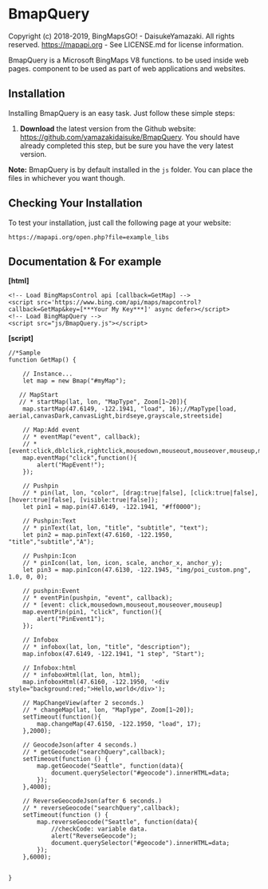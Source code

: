BmapQuery
==========

Copyright (c) 2018-2019, BingMapsGO! - DaisukeYamazaki. All rights reserved.
https://mapapi.org - See LICENSE.md for license information.

BmapQuery is a Microsoft BingMaps V8 functions. to be used inside web pages.
component to be used as part of web applications and websites.


## Installation

Installing BmapQuery is an easy task. Just follow these simple steps:

 1. **Download** the latest version from the Github website:
    https://github.com/yamazakidaisuke/BmapQuery. 
    You should have already completed this step, but be sure you have the very latest version.


**Note:** BmapQuery is by default installed in the `js` folder. You can
place the files in whichever you want though.

## Checking Your Installation

To test your installation, just call the following page at your website:

	https://mapapi.org/open.php?file=example_libs

## Documentation & For example
**[html]**

    <!-- Load BingMapsControl api [callback=GetMap] -->
    <script src='https://www.bing.com/api/maps/mapcontrol?callback=GetMap&key=[***Your My Key***]' async defer></script>
    <!-- Load BingMapQuery -->
    <script src="js/BmapQuery.js"></script>
   
**[script]**   

    //*Sample
    function GetMap() {
    
        // Instance...
        let map = new Bmap("#myMap");
        
       // MapStart
       // * startMap(lat, lon, "MapType", Zoom[1~20]){
        map.startMap(47.6149, -122.1941, "load", 16);//MapType[load, aerial,canvasDark,canvasLight,birdseye,grayscale,streetside]
    
        // Map:Add event
        // * eventMap("event", callback);
        // * [event:click,dblclick,rightclick,mousedown,mouseout,mouseover,mouseup,mousewheel,maptypechanged,viewchangestart,viewchange,viewchangeend]
        map.eventMap("click",function(){ 
            alert("MapEvent!");
        });

        // Pushpin
        // * pin(lat, lon, "color", [drag:true|false], [click:true|false], [hover:true|false], [visible:true|false]);
        let pin1 = map.pin(47.6149, -122.1941, "#ff0000");

        // Pushpin:Text
        // * pinText(lat, lon, "title", "subtitle", "text");
        let pin2 = map.pinText(47.6160, -122.1950, "title","subtitle","A");

        // Pushpin:Icon
        // * pinIcon(lat, lon, icon, scale, anchor_x, anchor_y);
        let pin3 = map.pinIcon(47.6130, -122.1945, "img/poi_custom.png", 1.0, 0, 0);

        // pushpin:Event
        // * eventPin(pushpin, "event", callback);
        // * [event: click,mousedown,mouseout,mouseover,mouseup]
        map.eventPin(pin1, "click", function(){
            alert("PinEvent1");
        });

        // Infobox
        // * infobox(lat, lon, "title", "description");
        map.infobox(47.6149, -122.1941, "1 step", "Start");

        // Infobox:html
        // * infoboxHtml(lat, lon, html);
        map.infoboxHtml(47.6160, -122.1950, '<div style="background:red;">Hello,world</div>');
        
        // MapChangeView(after 2 seconds.)
        // * changeMap(lat, lon, "MapType", Zoom[1~20]);
        setTimeout(function(){
            map.changeMap(47.6150, -122.1950, "load", 17);
        },2000);

        // GeocodeJson(after 4 seconds.)
        // * getGeocode("searchQuery",callback);
        setTimeout(function () {
            map.getGeocode("Seattle", function(data){
                document.querySelector("#geocode").innerHTML=data;
            });
        },4000);
    
        // ReverseGeocodeJson(after 6 seconds.)
        // * reverseGeocode("searchQuery",callback);
        setTimeout(function () {
            map.reverseGeocode("Seattle", function(data){
                //checkCode: variable data.
                alert("ReverseGeocode");
                document.querySelector("#geocode").innerHTML=data;
            });
        },6000);
        
        
    }


